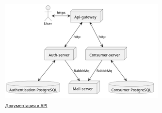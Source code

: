 ![Microservices](./img/microservices.png)


<a href="https://kaplaan.ru/swagger-ui.html">Документация к API</a>
